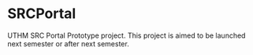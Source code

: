 # SRCPortal
UTHM SRC Portal Prototype project. This project is aimed to be launched next semester or after next semester. 
